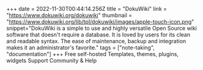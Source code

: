 +++
date = 2022-11-30T00:44:14.256Z
title = "DokuWiki"
link = "https://www.dokuwiki.org/dokuwiki"
thumbnail = "https://www.dokuwiki.org/lib/tpl/dokuwiki/images/apple-touch-icon.png"
snippet="DokuWiki is a simple to use and highly versatile Open Source wiki software that doesn't require a database. It is loved by users for its clean and readable syntax. The ease of maintenance, backup and integration makes it an administrator's favorite."
tags = ["note-taking", "documentation"]
+++
Free self-hosted
Templates, themes, plugins, widgets
Support Community & Help
